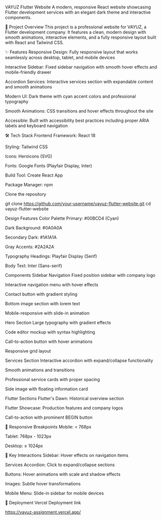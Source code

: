 VAYUZ Flutter Website
A modern, responsive React website showcasing Flutter development services with an elegant dark theme and interactive components.

🚀 Project Overview
This project is a professional website for VAYUZ, a Flutter development company. It features a clean, modern design with smooth animations, interactive elements, and a fully responsive layout built with React and Tailwind CSS.

✨ Features
Responsive Design: Fully responsive layout that works seamlessly across desktop, tablet, and mobile devices

Interactive Sidebar: Fixed sidebar navigation with smooth hover effects and mobile-friendly drawer

Accordion Services: Interactive services section with expandable content and smooth animations

Modern UI: Dark theme with cyan accent colors and professional typography

Smooth Animations: CSS transitions and hover effects throughout the site

Accessible: Built with accessibility best practices including proper ARIA labels and keyboard navigation

🛠️ Tech Stack
Frontend Framework: React 18

Styling: Tailwind CSS

Icons: Heroicons (SVG)

Fonts: Google Fonts (Playfair Display, Inter)

Build Tool: Create React App

Package Manager: npm

Clone the repository

git clone https://github.com/your-username/vayuz-flutter-website.git
cd vayuz-flutter-website

Design Features
Color Palette
Primary: #00BCD4 (Cyan)

Dark Background: #0A0A0A

Secondary Dark: #1A1A1A

Gray Accents: #2A2A2A

Typography
Headings: Playfair Display (Serif)

Body Text: Inter (Sans-serif)

Components
Sidebar Navigation
Fixed position sidebar with company logo

Interactive navigation menu with hover effects

Contact button with gradient styling

Bottom image section with lorem text

Mobile-responsive with slide-in animation

Hero Section
Large typography with gradient effects

Code editor mockup with syntax highlighting

Call-to-action button with hover animations

Responsive grid layout

Services Section
Interactive accordion with expand/collapse functionality

Smooth animations and transitions

Professional service cards with proper spacing

Side image with floating information card

Flutter Sections
Flutter's Dawn: Historical overview section

Flutter Showcase: Production features and company logos

Call-to-action with prominent BEGIN button

📱 Responsive Breakpoints
Mobile: < 768px

Tablet: 768px - 1023px

Desktop: ≥ 1024px

🎯 Key Interactions
Sidebar: Hover effects on navigation items

Services Accordion: Click to expand/collapse sections

Buttons: Hover animations with scale and shadow effects

Images: Subtle hover transformations

Mobile Menu: Slide-in sidebar for mobile devices

🚀 Deployment
Vercel Deployment link

https://vayuz-assignment.vercel.app/

